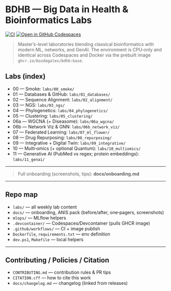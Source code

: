 # BDHB — Big Data in Health & Bioinformatics Labs

[![CI](https://github.com/bozdogalex/BDHB-lab/actions/workflows/ci.yml/badge.svg)](https://github.com/bozdogalex/BDHB-lab/actions/workflows/ci.yml)
[![Open in GitHub Codespaces](https://img.shields.io/badge/Open%20in-Codespaces-000?logo=github)](https://github.com/codespaces/new?hide_repo_select=true&ref=main&repo=bozdogalex%2FBDHB-lab)

> Master’s-level laboratories blending classical bioinformatics with modern ML, networks, and GenAI. The environment is CPU‑only and identical across Codespaces and Docker via the prebuilt image `ghcr.io/bozdogalex/bdhb:base`.


## Labs (index)

- 00 — Smoke: `labs/00_smoke/`
- 01 — Databases & GitHub: `labs/01_databases/`
- 02 — Sequence Alignment: `labs/02_alignment/`
- 03 — NGS: `labs/03_ngs/`
- 04 — Phylogenetics: `labs/04_phylogenetics/`
- 05 — Clustering: `labs/05_clustering/`
- 06a — WGCNA (+ Diseasome): `labs/06a_wgcna/`
- 06b — Network Viz & GNN: `labs/06b_network_viz/`
- 07 — Federated Learning: `labs/07_ml_flower/`
- 08 — Drug Repurposing: `labs/08_repurposing/`
- 09 — Integrative + Digital Twin: `labs/09_integrative/`
- 10 — Multi‑omics (+ optional Quantum): `labs/10_multiomics/`
- 11 — Generative AI (PubMed vs regex; protein embeddings): `labs/11_genai/`

---


> Full onboarding (screenshots, tips): **docs/onboarding.md**

---

## Repo map

- `labs/` — all weekly lab content
- `docs/` — onboarding, ANIS pack (before/after, one‑pagers, screenshots)
- `mlops/` — MLflow helpers
- `.devcontainer/` — Codespaces/Devcontainer (pulls GHCR image)
- `.github/workflows/` — CI + image publish
- `Dockerfile`, `requirements.txt` — env definition
- `dev.ps1`, `Makefile` — local helpers

---

## Contributing / Policies / Citation

- `CONTRIBUTING.md` — contribution rules & PR tips  
- `CITATION.cff`  — how to cite this work  
- `docs/changelog.md` — changelog (linked from releases)

